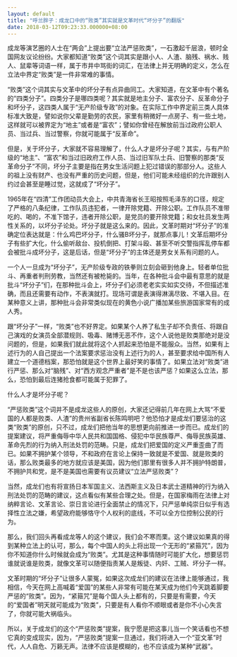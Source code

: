 ```yaml
---
layout: default
title: "呼兰胖子：成龙口中的“败类”其实就是文革时代“坏分子”的翻版"
date: 2018-03-12T09:23:33.000000+08:00
---
```


成龙等演艺圈的人士在“两会”上提出要“立法严惩败类”，一石激起千层浪，顿时全国网友议论纷纷。大家都知道“败类”这个词其实是跟小人、人渣、脑残、祸水、贱人、鼠辈等词语一样，属于市井中骂街的词汇，在法律上并无明确的定义，怎么在立法中界定“败类”是一件非常难的事情。

“败类”这个词其实与文革中的坏分子有点异曲同工。大家知道，在文革中有个著名的“四类分子”。四类分子是哪四类呢？其实就是地主分子、富农分子、反革命分子和坏分子，这四类人属于“无产阶级专政”的对象。在实际工作中界定前三类人具体标准大致是，譬如说你父辈是勤劳的农民，家里有稍微好一点房子、有一些土地，这样就可以被界定为“地主”或者是“富农”；譬如你曾经在解放前当过政府公职人员、当过兵、当过警察，你就可能属于“反革命”。

但是，关于坏分子，大家就不容易理解了，什么人才是坏分子呢？其实，与有产阶级的“地主”、“富农”和当过旧政府工作人员、当过旧军队士兵、旧警察的那类“反革命分子”不同，坏分子主要是指在男女生活问题上犯过错误的那部分人。这些人的祖上没有财产、也没有严重的历史问题，但是，他们可能未经组织的允许跟别人约过会甚至是睡过觉，这就成了“坏分子”。

1965年在“四清”工作团动员大会上，中共青海省长王昭按照毛泽东的口径，规定了严格的八条纪律，工作队员违犯者，一律开除党籍、开除公职。工作队员不准带吃的、喝的，不准下馆子，违者开除公职，是党员的要开除党籍；和女社员发生两性关系的，以坏分子论处。坏分子就是这么来的。因此，文革时期对“坏分子”的准确定位表达就是：什么鸡巴坏分子，什么骚B坏分子，就那点事儿！文革后期坏分子有些扩大化，什么偷听敌台、投机倒把、打架斗殴、甚至不听交警指挥乱停车都会被批斗成坏分子，这是后话，但是“坏分子”的主体还是男女关系有问题的人。

一个人一旦成为“坏分子”，无产阶级专政的铁拳则立刻会砸到他身上。轻者单位批斗、再重者判刑劳教，当然还有被枪毙的。当年，在各种批斗会中最有意思的就是批斗“坏分子”们，在那种批斗会上，坏分子们必须老老实实如实交待，不但描述准确，而且还需要有动作，不表演就打。现场可谓是表演得淋漓尽致、不堪入目。在某种意义上讲，那种批斗会非常类似现在的黄色小说广播加某些旅游国家常有的成人秀。

跟“坏分子”一样，“败类”也不好界定。如果某个人养了私生子却不负责任、将跟自己演戏的女演员全部潜规则、吸毒、赌博无恶不作，这个人说他是败类那绝对是没问题的，但是，如果我们就此就将这个人抓起来恐怕是不能服众。当然，如果有上述行为的人自己提出一个法案要求惩治没有上述行为的人，甚至要求给中国所有人建立一个道德档案，那恐怕就是这个世界上最好笑的事情了。如果立法对“败类”进行严惩、那么对“脑残”、对“西方观念严重者”是不是也该严惩？如果这么立法，那么，恐怕到最后连猪抢食都可能属于犯罪了。

什么人才是坏分子呢？

“严惩败类”这个词并不是成龙这些人的原创，大家还记得前几年在网上大骂“不爱国的人都是败类、人渣”的贵州省副省长陈鸣明吧？他恐怕才是成龙们要惩治的这类“败类”的原创，只不过，成龙们把他当年的思想更向前推进一步而已。成龙们的提案建议，将严重侮辱中华人民共和国国格、侵犯中华民族尊严、侮辱民族英雄、革命先烈的行为纳入刑法处罚的范畴。只是，成龙们把爱国的定义严重歪曲了而已。如果不拥护某个领导，不和政府在言论上保持一致就是不爱国、就是败类的话，那么败类最多的地方就应该是美国，因为他们那里有很多人并不拥护特朗普，不拥护共和党，是不是美国也需要有议员建议“立法严惩败类”？

当然，成龙们也有将宣扬日本军国主义、法西斯主义及日本武士道精神的行为纳入刑法处罚的范畴的建议，这点看似有某些合理之处。但是，在国家梅雨在法律上对纳粹言论、文革言论、崇日言论进行全面禁止的情况下，只严惩单纯崇日似乎有选择性立法之嫌，希望政府能够恪守个人权利的底线，不可以全方位控制公民的行为。

那么，我们回头再看成龙等人的这个建议，我们会不寒而栗。这个建议如果真的得到某种立法上的认可，那么，每个中国人的头上将出现一个无形的“紧箍咒”，因为你不知道你什么时候就会成为“败类”。尤其是这种事情随时可能扩大化，想要惩罚谁就说谁是败类，就像文革可以随便指责某人是叛徒、内奸、工贼、坏分子一样。

文革时期的“坏分子”让很多人蒙冤，如果这次成龙们的建议在法律上能够通过，我相信，今天在网上高喊着“爱国”的某些人非常有可能在某天成为他们今天跳着脚要严惩的“败类”。因为，“紧箍咒”是每个国人头上都有的，只要是有需要，今天的“爱国者”明天就可能成为“败类”，只要是有人看你不顺眼或者是你不小心失言了，你就可能大祸临头。

所以，关于成龙们的这个“严惩败类”提案，我宁愿是把这事儿当一个笑话看也不想它真的变成现实，因为，“严惩败类”提案一旦通过，我们将进入一个“亚文革”时代，人人自危、万籁无声。法律不应该是模糊的，也不应该成为某种“武器”。

